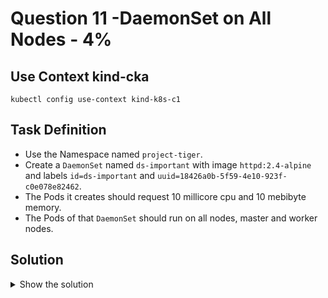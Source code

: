 # Question 11 -DaemonSet on All Nodes - 4%

## Use Context kind-cka

```shell
kubectl config use-context kind-k8s-c1
```

## Task Definition

- Use the Namespace named `project-tiger`.
- Create a `DaemonSet` named `ds-important` with image `httpd:2.4-alpine` and labels `id=ds-important` and `uuid=18426a0b-5f59-4e10-923f-c0e078e82462`.
- The Pods it creates should request 10 millicore cpu and 10 mebibyte memory.
- The Pods of that `DaemonSet` should run on all nodes, master and worker nodes.

## Solution

<details>
  <summary>Show the solution</summary>

### Create a DaemonSet

```shell
k -n project-tiger create deployment ds-important --image=httpd:2.4-alpine -o yaml --dry-run=client > 11.yaml
```

Change the following in the YAML file:

```yaml
apiVersion: apps/v1
kind: DaemonSet
metadata:
  labels:
    id: ds-important
    uuid: 18426a0b-5f59-4e10-923f-c0e078e82462
  name: ds-important
  namespace: project-tiger
spec:
  selector:
    matchLabels:
      id: ds-important
      uuid: 18426a0b-5f59-4e10-923f-c0e078e82462
  template:
    metadata:
      labels:
        id: ds-important
        uuid: 18426a0b-5f59-4e10-923f-c0e078e82462
    spec:
      containers:
        - image: httpd:2.4-alpine
          name: httpd
          resources:
            requests:
              cpu: 10m
              memory: 10Mi
      tolerations:
        - effect: NoSchedule
          key: node-role.kubernetes.io/control-plane
```

### Apply the YAML file

```shell
k apply -f 11.yaml
daemonset.apps/ds-important created
```

### Get the DaemonSet

```shell
k -n project-tiger get ds
NAME           DESIRED   CURRENT   READY   UP-TO-DATE   AVAILABLE   NODE SELECTOR   AGE
ds-important   3         3         3       3            3           <none>          2m43s
```

### List the DaemonSet Pods

Validate that is also running in `k8s-c1-control-plane` node.

```shell
k -n project-tiger get pod -o wide
NAME                 READY   STATUS    RESTARTS   AGE     IP           NODE                   NOMINATED NODE   READINESS GATES
ds-important-6rf7v   1/1     Running   0          3m18s   10.244.0.5   k8s-c1-control-plane   <none>           <none>
ds-important-sb7xr   1/1     Running   0          3m18s   10.244.2.2   k8s-c1-worker          <none>           <none>
ds-important-sjr47   1/1     Running   0          3m18s   10.244.1.2   k8s-c1-worker2         <none>           <none>
```
</details>
